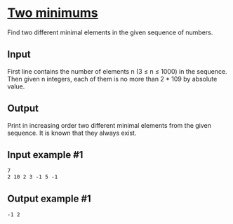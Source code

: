 # [Two minimums](https://www.e-olymp.com/en/contests/9608/problems/84257)
Find two different minimal elements in the given sequence of numbers.

## Input
First line contains the number of elements n (3 ≤ n ≤ 1000) in the sequence. Then given n integers, each of them is no more than 2 * 109 by absolute value.

## Output
Print in increasing order two different minimal elements from the given sequence. It is known that they always exist.

## Input example #1
```
7
2 10 2 3 -1 5 -1
```

## Output example #1
```
-1 2
```

